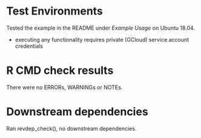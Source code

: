 # Test Environments
Tested the example in the README under _Example Usage_ on Ubuntu 18.04.

* executing any functionality requires private (GCloud) service account credentials

# R CMD check results
There were no ERRORs, WARNINGs or NOTEs.

# Downstream dependencies
Ran revdep_check(), no downstream dependencies.
